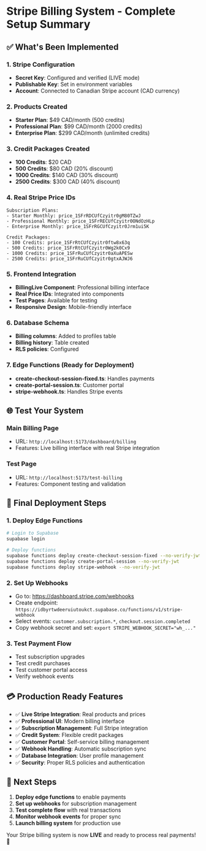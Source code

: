 # Stripe Billing System - Complete Setup Summary

## ✅ What's Been Implemented

### 1. Stripe Configuration
- **Secret Key**: Configured and verified (LIVE mode)
- **Publishable Key**: Set in environment variables
- **Account**: Connected to Canadian Stripe account (CAD currency)

### 2. Products Created
- **Starter Plan**: $49 CAD/month (500 credits)
- **Professional Plan**: $99 CAD/month (2000 credits)  
- **Enterprise Plan**: $299 CAD/month (unlimited credits)

### 3. Credit Packages Created
- **100 Credits**: $20 CAD
- **500 Credits**: $80 CAD (20% discount)
- **1000 Credits**: $140 CAD (30% discount)
- **2500 Credits**: $300 CAD (40% discount)

### 4. Real Stripe Price IDs
```
Subscription Plans:
- Starter Monthly: price_1SFrRDCUfCzyitr0gM80TZwJ
- Professional Monthly: price_1SFrRECUfCzyitr0ONdOzHLp
- Enterprise Monthly: price_1SFrRGCUfCzyitr0Jrm1ui5K

Credit Packages:
- 100 Credits: price_1SFrRtCUfCzyitr0ftw8x63q
- 500 Credits: price_1SFrRtCUfCzyitr0Wg2k0Cx9
- 1000 Credits: price_1SFrRuCUfCzyitr0aXuAPESw
- 2500 Credits: price_1SFrRuCUfCzyitr0gtxAJWJ6
```

### 5. Frontend Integration
- **BillingLive Component**: Professional billing interface
- **Real Price IDs**: Integrated into components
- **Test Pages**: Available for testing
- **Responsive Design**: Mobile-friendly interface

### 6. Database Schema
- **Billing columns**: Added to profiles table
- **Billing history**: Table created
- **RLS policies**: Configured

### 7. Edge Functions (Ready for Deployment)
- **create-checkout-session-fixed.ts**: Handles payments
- **create-portal-session.ts**: Customer portal
- **stripe-webhook.ts**: Handles Stripe events

## 🌐 Test Your System

### Main Billing Page
- URL: `http://localhost:5173/dashboard/billing`
- Features: Live billing interface with real Stripe integration

### Test Page
- URL: `http://localhost:5173/test-billing`
- Features: Component testing and validation

## 🚀 Final Deployment Steps

### 1. Deploy Edge Functions
```bash
# Login to Supabase
supabase login

# Deploy functions
supabase functions deploy create-checkout-session-fixed --no-verify-jwt
supabase functions deploy create-portal-session --no-verify-jwt
supabase functions deploy stripe-webhook --no-verify-jwt
```

### 2. Set Up Webhooks
- Go to: https://dashboard.stripe.com/webhooks
- Create endpoint: `https://idbyrtwdeeruiutoukct.supabase.co/functions/v1/stripe-webhook`
- Select events: `customer.subscription.*`, `checkout.session.completed`
- Copy webhook secret and set: `export STRIPE_WEBHOOK_SECRET="wh_..."`

### 3. Test Payment Flow
- Test subscription upgrades
- Test credit purchases
- Test customer portal access
- Verify webhook events

## 💳 Production Ready Features

- ✅ **Live Stripe Integration**: Real products and prices
- ✅ **Professional UI**: Modern billing interface
- ✅ **Subscription Management**: Full Stripe integration
- ✅ **Credit System**: Flexible credit packages
- ✅ **Customer Portal**: Self-service billing management
- ✅ **Webhook Handling**: Automatic subscription sync
- ✅ **Database Integration**: User profile management
- ✅ **Security**: Proper RLS policies and authentication

## 🎯 Next Steps

1. **Deploy edge functions** to enable payments
2. **Set up webhooks** for subscription management
3. **Test complete flow** with real transactions
4. **Monitor webhook events** for proper sync
5. **Launch billing system** for production use

Your Stripe billing system is now **LIVE** and ready to process real payments! 🚀
